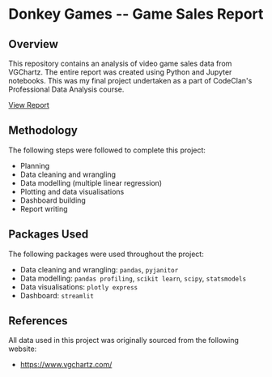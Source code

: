 # Donkey Games -- Game Sales Report

## Overview

This repository contains an analysis of video game sales data from VGChartz. The entire report was created using Python and Jupyter notebooks. This was my final project undertaken as a part of CodeClan's Professional Data Analysis course.

[View Report](https://mrcslx.github.io/game_sales_report.html)

## Methodology

The following steps were followed to complete this project:
- Planning
- Data cleaning and wrangling
- Data modelling (multiple linear regression)
- Plotting and data visualisations
- Dashboard building
- Report writing

## Packages Used

The following packages were used throughout the project:
- Data cleaning and wrangling: `pandas`, `pyjanitor`
- Data modelling: `pandas profiling`, `scikit learn`, `scipy`, `statsmodels`
- Data visualisations: `plotly express`
- Dashboard: `streamlit`

## References

All data used in this project was originally sourced from the following website:

- https://www.vgchartz.com/

